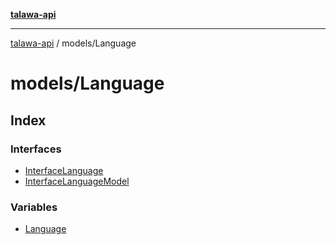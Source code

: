 [**talawa-api**](../../README.md)

***

[talawa-api](../../modules.md) / models/Language

# models/Language

## Index

### Interfaces

- [InterfaceLanguage](interfaces/InterfaceLanguage.md)
- [InterfaceLanguageModel](interfaces/InterfaceLanguageModel.md)

### Variables

- [Language](variables/Language.md)
